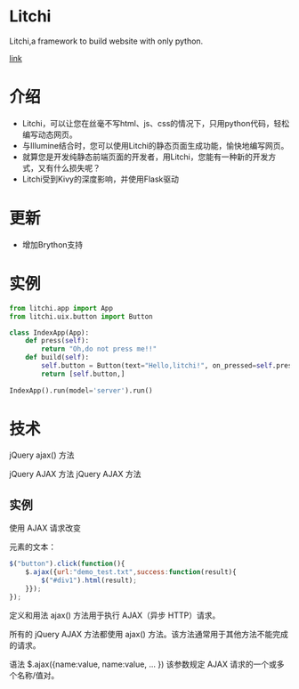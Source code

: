 # Litchi
Litchi,a framework to build website with only python.

[link]("http://www.txt2re.com/index_php3.html?s=a+%3D+1")

# 介绍
- Litchi，可以让您在丝毫不写html、js、css的情况下，只用python代码，轻松编写动态网页。
- 与Illumine结合时，您可以使用Litchi的静态页面生成功能，愉快地编写网页。
- 就算您是开发纯静态前端页面的开发者，用Litchi，您能有一种新的开发方式，又有什么损失呢？
- Litchi受到Kivy的深度影响，并使用Flask驱动

# 更新
- 增加Brython支持

# 实例
```python
from litchi.app import App
from litchi.uix.button import Button

class IndexApp(App):
    def press(self):
        return "Oh,do not press me!!"
    def build(self):
        self.button = Button(text="Hello,litchi!", on_pressed=self.press, hold="", id = "Button1")
        return [self.button,]
    
IndexApp().run(model='server').run()
```

# 技术
jQuery ajax() 方法

jQuery AJAX 方法 jQuery AJAX 方法

## 实例

使用 AJAX 请求改变 <div> 元素的文本：

```js
$("button").click(function(){
    $.ajax({url:"demo_test.txt",success:function(result){
        $("#div1").html(result);
    }});
});
```

定义和用法
ajax() 方法用于执行 AJAX（异步 HTTP）请求。

所有的 jQuery AJAX 方法都使用 ajax() 方法。该方法通常用于其他方法不能完成的请求。

语法
$.ajax({name:value, name:value, ... })
该参数规定 AJAX 请求的一个或多个名称/值对。
